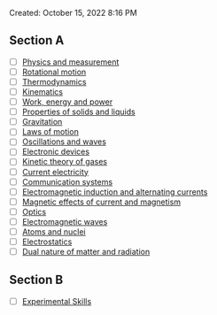 
Created: October 15, 2022 8:16 PM

## Section A

- [ ] [Physics and measurement](https://learn.careers360.com/physics/physics-and-measurement-chapter/)
- [ ] [Rotational motion](https://learn.careers360.com/physics/rotational-motion-chapter/)
- [ ] [Thermodynamics](https://learn.careers360.com/physics/thermodynamics-chapter/)
- [ ] [Kinematics](https://learn.careers360.com/physics/kinematics-chapter/)
- [ ] [Work, energy and power](https://learn.careers360.com/physics/work-energy-and-power-chapter/)
- [ ] [Properties of solids and liquids](https://learn.careers360.com/physics/properties-of-solids-and-liquids-chapter/)
- [ ] [Gravitation](https://learn.careers360.com/physics/gravitation-chapter/)
- [ ] [Laws of motion](https://learn.careers360.com/physics/laws-of-motion-chapter/)
- [ ] [Oscillations and waves](https://learn.careers360.com/physics/oscillations-and-waves-chapter/)
- [ ] [Electronic devices](https://learn.careers360.com/physics/electronic-devices-chapter/)
- [ ] [Kinetic theory of gases](https://learn.careers360.com/physics/kinetic-theory-of-gases-chapter/)
- [ ] [Current electricity](https://learn.careers360.com/physics/current-electricity-chapter/)
- [ ] [Communication systems](https://learn.careers360.com/physics/communication-systems-chapter/)
- [ ] [Electromagnetic induction and alternating currents](https://learn.careers360.com/physics/electromagnetic-induction-and-alternating-currents-chapter/)
- [ ] [Magnetic effects of current and magnetism](https://learn.careers360.com/physics/magnetic-effects-of-current-and-magnetism-chapter/)
- [ ] [Optics](https://learn.careers360.com/physics/optics-chapter/)
- [ ] [Electromagnetic waves](https://learn.careers360.com/physics/electromagnetic-waves-chapter/)
- [ ] [Atoms and nuclei](https://learn.careers360.com/physics/atoms-and-nuclei-chapter/)
- [ ] [Electrostatics](https://learn.careers360.com/physics/electrostatics-chapter/)
- [ ] [Dual nature of matter and radiation](https://learn.careers360.com/physics/dual-nature-of-matter-and-radiation-chapter/)

## Section B

- [ ] [Experimental Skills](https://learn.careers360.com/physics/experimental-skills-chapter/)